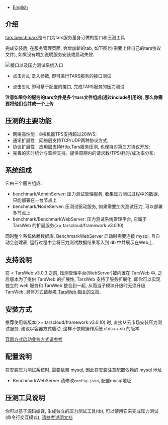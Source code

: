 - [English](README.en.md)

## 介绍

[tars benchmark](https://github.com/TarsCloud/TarsBenchmark)是专门为tars服务量身订做的接口和压测工具 

完成安装后, 在服务管理页面, 会增加新的tab, 如下图(你需要上传自己的tars协议文件), 如果没有增加说明服务安装或启动失败.

![接口以及压力测试系统入口](../assets/interface.jpg)

- 点击`调试`, 录入参数, 即可进行TARS服务的接口测试

- 点击`压测`, 即可基于配置的接口, 完成TARS服务的压力测试

**注意如果你的服务的tars文件是多个tars文件组成(通过include引用的), 那么你需要将他们合并成一个上传**


## 压测的主要功能

 - 网络高性能：8核机器TPS支持超过20W/S;
 - 通讯扩展性：网络层支持TCP/UDP两种协议方式;
 - 协议扩展性：应用层支持Http,Tars服务压测, 也保持对第三方协议开放;
 - 完善的实时统计与监控支持。提供周期内的请求数/TPS/耗时/成功率分布;

## 系统组成

它由三个服务组成:

- benchmark/AdminServer: 压力测试管理服务, 收集压力测试过程中的数据, 只能部署在一台节点上
- benchmark/NodeServer: 压测试驱动服务, 如果需要加大测试压力, 可以部署多节点上
- benchmark/BenchmarkWebServer: 压力测试系统管理平台, 它属于 TarsWeb 的扩展服务(>= tarscloud/framework:v3.0.10)

同时整个系统依赖数据库, BenchmarkWebServer 启动时需要连接 mysql, 且自动会创建表, 运行过程中会将压力测试数据结果写入到 db 中并展示在Web上.

## 支持说明

在 < TarsWeb:v3.0.3 之前, 压测管理平台(WebServer)被内置在 TarsWeb 中, 之后版本为了提供 TarsWeb 的扩展性, TarsWeb 支持了服务扩展化, 即你可以实现独立的 web 服务和 TarsWeb 整合到一起, 从而当子模块升级时无须升级 TarsWeb, 具体方式[请参考 TarsWeb 相关的文档](https://doc.tarsyun.com/#/base/plugins.md).

## 安装方式

推荐使用新版本(>= tarscloud/framework:v3.0.10) 时, 直接从云市场安装压力测试服务, 建议以容器方式启动, 这样不依赖操作系统 stdc++.so 的版本.

[容器方式启动业务方式请参考](https://doc.tarsyun.com/#/installation/service-docker.md)

## 配置说明

在安装压力测试系统时, 需要依赖 mysql, 因此在安装注意配置依赖的 mysql 地址

- BenchmarkWebServer 请修改`config.json`, 配置mysql地址

## 压测工具说明


你可以基于源码编译, 生成独立的压力测试工具(tb), 可以使用它来完成压力测试(命令行交互模式), [请参考说明文档](docs/Benchmark.md)

